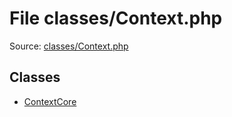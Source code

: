 File classes/Context.php
=========

Source: [classes/Context.php](https://github.com/PrestaShop/PrestaShop/blob/1.5.6.3/classes/Context.php)


Classes
-------

* [ContextCore](class.ContextCore.md)

